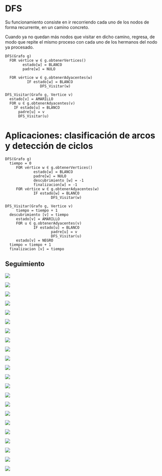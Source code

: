 # DFS

Su funcionamiento consiste en ir recorriendo cada uno de los nodos de forma recurrente, en un camino concreto. 

Cuando ya no quedan más nodos que visitar en dicho camino, regresa, de modo que repite el mismo proceso con cada uno de los hermanos del nodo ya procesado.

```
DFS(Grafo g)
  FOR vértice w ∈ g.obtenerVertices()
        estado[w] = BLANCO
        padre[w] = NULO

  FOR vértice w ∈ g.obtenerAdyacentes(w)
          IF estado[w] = BLANCO
                DFS_Visitar(w)

DFS_Visitar(Grafo g, Vertice v)
  estado[v] = AMARILLO
  FOR u ∈ g.obtenerAdyacentes(v)
    IF estado[u] = BLANCO
      padre[u] = v
      DFS_Visitar(u)
```

# Aplicaciones: clasificación de arcos y detección de ciclos

```
DFS(Grafo g)
  tiempo = 0
     FOR vértice w ∈ g.obtenerVertices()
             estado[w] = BLANCO
             padre[w] = NULO
             descubrimiento [w] = -1
             finalizacion[w] = -1
     FOR vértice w ∈ g.obtenerAdyacentes(w)
             IF estado[w] = BLANCO
                     DFS_Visitar(w)

DFS_Visitar(Grafo g, Vertice v)
     tiempo = tiempo + 1
  descubrimiento [v] = tiempo
     estado[v] = AMARILLO
     FOR u ∈ g.obtenerAdyacentes(v)
             IF estado[u] = BLANCO
                     padre[u] = v
                     DFS_Visitar(u)
     estado[v] = NEGRO
  tiempo = tiempo + 1
  finalizacion [v] = tiempo
```
## Seguimiento

![](img/Grafos-DFS.png)

![](img/Grafos-DFS%20(1).png)

![](img/Grafos-DFS%20(2).png)


![](img/Grafos-DFS%20(3).png)


![](img/Grafos-DFS%20(4).png)

![](img/Grafos-DFS%20(5).png)

![](img/Grafos-DFS%20(6).png)

![](img/Grafos-DFS%20(7).png)

![](img/Grafos-DFS%20(8).png)

![](img/Grafos-DFS%20(9).png)

![](img/Grafos-DFS%20(10).png)

![](img/Grafos-DFS%20(11).png)

![](img/Grafos-DFS%20(12).png)

![](img/Grafos-DFS%20(13).png)

![](img/Grafos-DFS%20(14).png)

![](img/Grafos-DFS%20(15).png)

![](img/Grafos-DFS%20(16).png)

![](img/Grafos-DFS%20(17).png)

![](img/Grafos-DFS%20(18).png)

![](img/Grafos-DFS%20(19).png)

![](img/Grafos-DFS%20(20).png)

![](img/Grafos-DFS%20(21).png)


